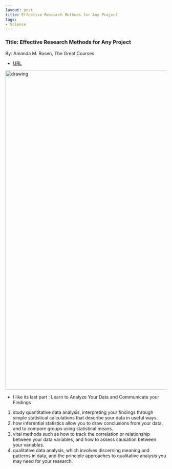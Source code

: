 ```yaml
---
layout: post
title: Effective Research Methods for Any Project
tags:
- Science
---
```



###  Title: Effective Research Methods for Any Project
By: Amanda M. Rosen, The Great Courses
- [URL](https://www.thegreatcourses.com/courses/effective-research-methods-for-any-project.html)


<img src="{{ site.baseurl }}/pic/research.png" alt="drawing" width="1000"/>

- I like its last part :  Learn to Analyze Your Data and Communicate your Findings

1. study quantitative data analysis, interpreting your findings through simple statistical calculations that describe your data in useful ways. 
2. how inferential statistics allow you to draw conclusions from your data, and to compare groups using statistical means. 
3.  vital methods such as how to track the correlation or relationship between your data variables, and how to assess causation between your variables. 
4. qualitative data analysis, which involves discerning meaning and patterns in data, and the principle approaches to qualitative analysis you may need for your research. 

